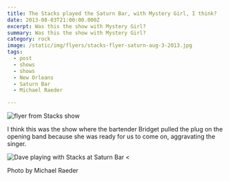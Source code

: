 ```yaml
---
title: The Stacks played the Saturn Bar, with Mystery Girl, I think?
date: 2013-08-03T21:00:00.000Z
excerpt: Was this the show with Mystery Girl?
summary: Was this the show with Mystery Girl?
category: rock
image: /static/img/flyers/stacks-flyer-saturn-aug-3-2013.jpg
tags:
  - post 
  - shows
  - shows
  - New Orleans
  - Saturn Bar
  - Michael Raeder

---
```


![flyer from Stacks show](/static/img/flyers/stacks-flyer-saturn-aug-3-2013.jpg "flyer from Stacks show")

I think this was the show where the bartender Bridget pulled the plug on the opening band because she was ready for us to come on, aggravating the singer.

![Dave playing with Stacks at Saturn Bar](/static/img/stacks-m-raeder-aug-3-2013.jpg "Dave playing with Stacks at Saturn Bar")
<<figcaption>Photo by Michael Raeder</figcaption>